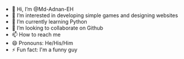 - 👋 Hi, I’m @Md-Adnan-EH
- 👀 I’m interested in developing simple games and designing websites
- 🌱 I’m currently learning Python
- 💞️ I’m looking to collaborate on Github
- 📫 How to reach me 
- 😄 Pronouns: He/His/Him
- ⚡ Fun fact: I'm a funny guy

<!---
Md-Adnan-EH/Md-Adnan-EH is a ✨ special ✨ repository because its `README.md` (this file) appears on your GitHub profile.
You can click the Preview link to take a look at your changes.
--->
